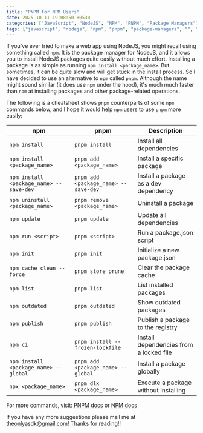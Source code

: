 ```yaml
---
title: "PNPM for NPM Users"
date: 2025-10-11 19:08:50 +0530
categories: ["JavaScript", "NodeJS", "NPM", "PNPM", "Package Managers"]
tags: ["javascript", "nodejs", "npm", "pnpm", "package-managers", "", "cheatsheet"]
---
```

If you've ever tried to make a web app using NodeJS, you might recall using something called `npm`. It is the package manager for NodeJS, and it allows you to install NodeJS packages quite easily without much effort. Installing a package is as simple as running `npm install <package_name>`. But sometimes, it can be quite slow and will get stuck in the install process. So I have decided to use an alternative to `npm` called `pnpm`. Although the name might sound similar (it does use `npm` under the hood), it's much much faster than `npm` at installing packages and other package-related operations.

The following is a cheatsheet shows `pnpm` counterparts of some `npm` commands below, and I hope it would help `npm` users to use `pnpm` more easily:

| npm                                     | pnpm                                 | Description                             |
|-----------------------------------------|--------------------------------------|-----------------------------------------|
| `npm install`                           | `pnpm install`                       | Install all dependencies                |
| `npm install <package_name>`            | `pnpm add <package_name>`            | Install a specific package              |
| `npm install <package_name> --save-dev` | `pnpm add <package_name> --save-dev` | Install a package as a dev dependency   |
| `npm uninstall <package_name>`          | `pnpm remove <package_name>`         | Uninstall a package                     |
| `npm update`                            | `pnpm update`                        | Update all dependencies                 |
| `npm run <script>`                      | `pnpm <script>`                      | Run a package.json script               |
| `npm init`                              | `pnpm init`                          | Initialize a new package.json           |
| `npm cache clean --force`               | `pnpm store prune`                   | Clear the package cache                 |
| `npm list`                              | `pnpm list`                          | List installed packages                 |
| `npm outdated`                          | `pnpm outdated`                      | Show outdated packages                  |
| `npm publish`                           | `pnpm publish`                       | Publish a package to the registry       |
| `npm ci`                                | `pnpm install --frozen-lockfile`     | Install dependencies from a locked file |
| `npm install <package_name> --global`   | `pnpm add <package_name> --global`   | Install a package globally              |
| `npx <package_name>`                    | `pnpm dlx <package_name>`            | Execute a package without installing    |

For more commands, visit: [PNPM docs](https://pnpm.io/pnpm-cli) or [NPM docs](https://docs.npmjs.com/)

If you have any more suggestions please mail me at theonlyasdk@gmail.com! Thanks for reading!!
